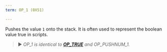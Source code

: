 ```yaml
---
term: OP_1 (0X51)

---
```

Pushes the value `1` onto the stack. It is often used to represent the boolean value true in scripts.

> ► *OP_1 is identical to **[OP_TRUE](/dictionnaire/O.md#op_true-0x51)** and OP_PUSHNUM_1.*